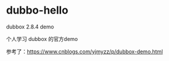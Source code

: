 # dubbo-hello
dubbox 2.8.4 demo

个人学习 dubbox 的官方demo

参考了：https://www.cnblogs.com/yjmyzz/p/dubbox-demo.html
